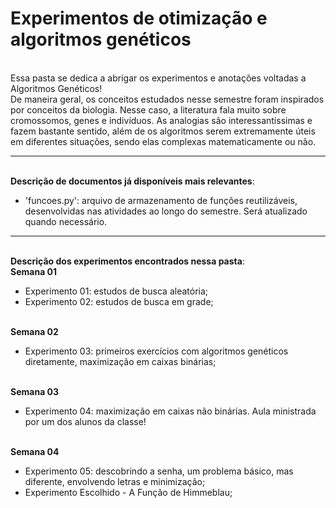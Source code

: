 # Experimentos de otimização e algoritmos genéticos

<br> Essa pasta se dedica a abrigar os experimentos e anotações voltadas a Algoritmos Genéticos!
<br> De maneira geral, os conceitos estudados nesse semestre foram inspirados por conceitos da biologia. Nesse caso, a literatura fala muito sobre cromossomos, genes e indivíduos. As analogias são interessantíssimas e fazem bastante sentido, além de os algoritmos serem extremamente úteis em diferentes situações, sendo elas complexas matematicamente ou não.

<hr>

<br>**Descrição de documentos já disponíveis mais relevantes**:
- 'funcoes.py': arquivo de armazenamento de funções reutilizáveis, desenvolvidas nas atividades ao longo do semestre. Será atualizado quando necessário.

<hr> 

<br>**Descrição dos experimentos encontrados nessa pasta**:
<br>**Semana 01**
- Experimento 01: estudos de busca aleatória;
- Experimento 02: estudos de busca em grade;

<br>**Semana 02**
- Experimento 03: primeiros exercícios com algoritmos genéticos diretamente, maximização em caixas binárias;

<br>**Semana 03**
- Experimento 04: maximização em caixas não binárias. Aula ministrada por um dos alunos da classe!

<br>**Semana 04**
- Experimento 05: descobrindo a senha, um problema básico, mas diferente, envolvendo letras e minimização;
- Experimento Escolhido - A Função de Himmeblau;
